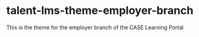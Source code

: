 # talent-lms-theme-employer-branch

This is the theme for the employer branch of the CASE Learning Portal